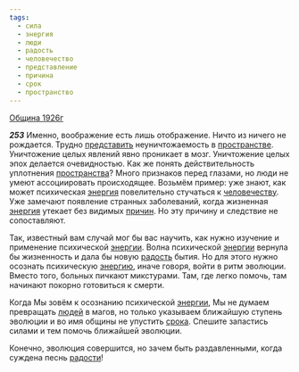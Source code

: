 ```yaml
---
tags:
  - сила
  - энергия
  - люди
  - радость
  - человечество
  - представление
  - причина
  - срок
  - пространство
---
```


[Община 1926г](https://127.0.0.1:4002/agni/1926)

___253___
Именно, воображение есть лишь отображение. Ничто из ничего не рождается. Трудно [представить](../../../tags/#представление) неуничтожаемость в [пространстве](../../../tags/#пространство). Уничтожение целых явлений явно проникает в мозг. Уничтожение целых эпох делается очевидностью. Как же понять действительность уплотнения [пространства](../../../tags/#пространство)? Много признаков перед глазами, но люди не умеют ассоциировать происходящее. Возьмём пример: уже знают, как может психическая [энергия](../../../tags/#энергия) повелительно стучаться к [человечеству](../../../tags/#человечество). Уже замечают появление странных заболеваний, когда жизненная [энергия](../../../tags/#энергия) утекает без видимых [причин](../../../tags/#причина). Но эту причину и следствие не сопоставляют.   

Так, известный вам случай мог бы вас научить, как нужно изучение и применение психической [энергии](../../../tags/#энергия). Волна психической [энергии](../../../tags/#энергия) вернула бы жизненность и дала бы новую [радость](../../../tags/#радость) бытия. Но для этого нужно осознать психическую [энергию](../../../tags/#энергия), иначе говоря, войти в ритм эволюции. Вместо того, больных пичкают микстурами. Там, где легко помочь, там начинают покорно готовиться к смерти.   

Когда Мы зовём к осознанию психической [энергии](../../../tags/#энергия), Мы не думаем превращать [людей](../../../tags/#люди) в магов, но только указываем ближайшую ступень эволюции и во имя общины не упустить [срока](../../../tags/#срок). Спешите запастись силами и тем помочь ближайшей эволюции.   

Конечно, эволюция совершится, но зачем быть раздавленными, когда суждена песнь [радости](../../../tags/#радость)!   

